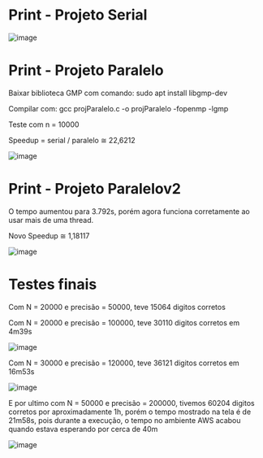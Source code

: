 # Print - Projeto Serial
![image](https://user-images.githubusercontent.com/83376070/235526418-3c400e68-f713-4218-b508-159d641343cf.png)

# Print - Projeto Paralelo
Baixar biblioteca GMP com comando: sudo apt install libgmp-dev



Compilar com: gcc projParalelo.c -o projParalelo -fopenmp -lgmp


Teste com n = 10000

Speedup = serial / paralelo ≅ 22,6212


![image](https://user-images.githubusercontent.com/83376070/236942159-332a5aea-80d5-4688-ad77-1f6378d07b00.png)


# Print - Projeto Paralelov2

O tempo aumentou para 3.792s, porém agora funciona corretamente ao usar mais de uma thread.

Novo Speedup ≅ 1,18117


![image](https://github.com/maat65/CompParalela/assets/83376070/a8f5917e-2f4f-40eb-9a7a-5956a0f71abd)


# Testes finais

Com N = 20000 e precisão = 50000, teve 15064 digitos corretos

Com N = 20000 e precisão = 100000, teve 30110 digitos corretos em 4m39s

![image](https://github.com/maat65/CompParalela/assets/83376070/17c9feb4-97ab-4c1f-9f78-cc0c7f5c4cc0)

Com N = 30000 e precisão = 120000, teve 36121 digitos corretos em 16m53s

![image](https://github.com/maat65/CompParalela/assets/83376070/6490327f-e2bf-4bb2-9f85-c817fa611c50)

E por ultimo com N = 50000 e precisão = 200000, tivemos 60204 digitos corretos por aproximadamente 1h, porém o tempo mostrado na tela é de 21m58s, pois durante a execução, o tempo no ambiente AWS acabou quando estava esperando por cerca de 40m

![image](https://github.com/maat65/CompParalela/assets/83376070/01523a74-7e52-4032-9a3d-7137c2724e4d)


